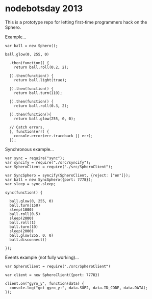 # nodebotsday 2013

This is a prototype repo for letting first-time programmers hack on the Sphero.

Example...

    var ball = new Sphero();
    
    ball.glow(0, 255, 0)
    
      .then(function() {
        return ball.roll(0.2, 2);
        
      }).then(function() {
        return ball.light(true);
        
      }).then(function() {
        return ball.turn(110);
        
      }).then(function() {
        return ball.roll(0.3, 2);
        
      }).then(function(){
        return ball.glow(255, 0, 0);
        
      // Catch errors.
      }, function(err) {
        console.error(err.traceback || err);
      });

Synchronous example...

    var sync = require("sync");
    var syncify = require("./src/syncify");
    var SpheroClient = require("./src/SpheroClient");
    
    var SyncSphero = syncify(SpheroClient, {reject: ["on"]});
    var ball = new SyncSphero({port: 7778});
    var sleep = sync.sleep;
    
    sync(function() {
      
      ball.glow(0, 255, 0)
      ball.turn(150)
      sleep(1000)
      ball.roll(0.5)
      sleep(2000)
      ball.roll(1)
      ball.turn(10)
      sleep(2000)
      ball.glow(255, 0, 0)
      ball.disconnect()
      
    });

Events example (not fully working)...

    var SpheroClient = require("./src/SpheroClient")
    
    var client = new SpheroClient({port: 7778})
    
    client.on("gyro_y", function(data) {
      console.log("got gyro_y:", data.SOP2, data.ID_CODE, data.DATA);
    });

